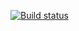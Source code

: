 [![Build status](https://ci.appveyor.com/api/projects/status/weo149d2ofuag2t0?svg=true)](https://ci.appveyor.com/project/Irina-Khaustova/hw-ra39-react-component-func1)